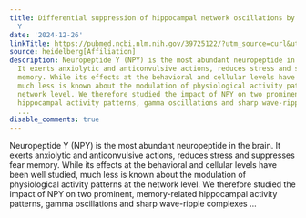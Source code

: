 ```yaml
---
title: Differential suppression of hippocampal network oscillations by neuropeptide
  Y
date: '2024-12-26'
linkTitle: https://pubmed.ncbi.nlm.nih.gov/39725122/?utm_source=curl&utm_medium=rss&utm_campaign=pubmed-2&utm_content=1FakS-2QOkCT8HsMOQP1bCRQ4YzyumYOmxmF0moLsQ3dFB1E9V&fc=20220326224207&ff=20241227170555&v=2.18.0.post9+e462414
source: heidelberg[Affiliation]
description: Neuropeptide Y (NPY) is the most abundant neuropeptide in the brain.
  It exerts anxiolytic and anticonvulsive actions, reduces stress and suppresses fear
  memory. While its effects at the behavioral and cellular levels have been well studied,
  much less is known about the modulation of physiological activity patterns at the
  network level. We therefore studied the impact of NPY on two prominent, memory-related
  hippocampal activity patterns, gamma oscillations and sharp wave-ripple complexes
  ...
disable_comments: true
---
```

Neuropeptide Y (NPY) is the most abundant neuropeptide in the brain. It exerts anxiolytic and anticonvulsive actions, reduces stress and suppresses fear memory. While its effects at the behavioral and cellular levels have been well studied, much less is known about the modulation of physiological activity patterns at the network level. We therefore studied the impact of NPY on two prominent, memory-related hippocampal activity patterns, gamma oscillations and sharp wave-ripple complexes ...